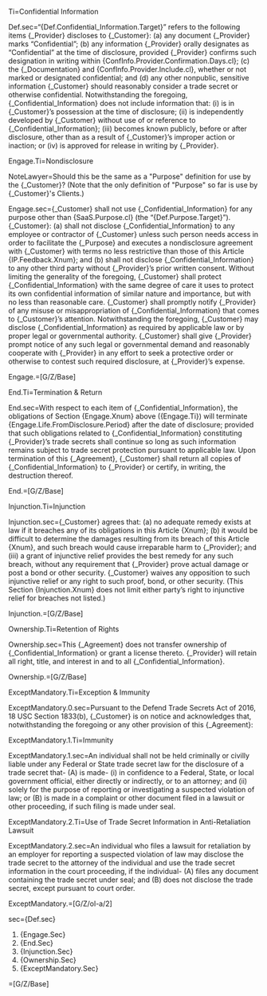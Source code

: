 Ti=Confidential Information

Def.sec=“{Def.Confidential_Information.Target}” refers to the following items {_Provider} discloses to {_Customer}: (a) any document {_Provider} marks “Confidential”; (b) any information {_Provider} orally designates as “Confidential” at the time of disclosure, provided {_Provider} confirms such designation in writing within {ConfInfo.Provider.Confirmation.Days.cl}; (c) the {_Documentation} and {ConfInfo.Provider.Include.cl}, whether or not marked or designated confidential; and (d) any other nonpublic, sensitive information {_Customer} should reasonably consider a trade secret or otherwise confidential. Notwithstanding the foregoing, {_Confidential_Information} does not include information that: (i) is in {_Customer}’s possession at the time of disclosure; (ii) is independently developed by {_Customer} without use of or reference to {_Confidential_Information}; (iii) becomes known publicly, before or after disclosure, other than as a result of {_Customer}’s improper action or inaction; or (iv) is approved for release in writing by {_Provider}.

Engage.Ti=Nondisclosure

NoteLawyer=Should this be the same as a "Purpose" definition for use by the {_Customer}?  (Note that the only definition of "Purpose" so far is use by {_Customer}'s Clients.) 

Engage.sec={_Customer} shall not use {_Confidential_Information} for any purpose other than {SaaS.Purpose.cl} (the “{Def.Purpose.Target}”). {_Customer}: (a) shall not disclose {_Confidential_Information} to any employee or contractor of {_Customer} unless such person needs access in order to facilitate the {_Purpose} and executes a nondisclosure agreement with {_Customer} with terms no less restrictive than those of this Article {IP.Feedback.Xnum}; and (b) shall not disclose {_Confidential_Information} to any other third party without {_Provider}’s prior written consent. Without limiting the generality of the foregoing, {_Customer} shall protect {_Confidential_Information} with the same degree of care it uses to protect its own confidential information of similar nature and importance, but with no less than reasonable care. {_Customer} shall promptly notify {_Provider} of any misuse or misappropriation of {_Confidential_Information} that comes to {_Customer}’s attention. Notwithstanding the foregoing, {_Customer} may disclose {_Confidential_Information} as required by applicable law or by proper legal or governmental authority. {_Customer} shall give {_Provider} prompt notice of any such legal or governmental demand and reasonably cooperate with {_Provider} in any effort to seek a protective order or otherwise to contest such required disclosure, at {_Provider}’s expense.

Engage.=[G/Z/Base]

End.Ti=Termination & Return

End.sec=With respect to each item of {_Confidential_Information}, the obligations of Section {Engage.Xnum} above ({Engage.Ti}) will terminate {Engage.Life.FromDisclosure.Period} after the date of disclosure; provided that such obligations related to {_Confidential_Information} constituting {_Provider}’s trade secrets shall continue so long as such information remains subject to trade secret protection pursuant to applicable law. Upon termination of this {_Agreement}, {_Customer} shall return all copies of {_Confidential_Information} to {_Provider} or certify, in writing, the destruction thereof.

End.=[G/Z/Base]

Injunction.Ti=Injunction

Injunction.sec={_Customer} agrees that: (a) no adequate remedy exists at law if it breaches any of its obligations in this Article {Xnum}; (b) it would be difficult to determine the damages resulting from its breach of this Article {Xnum}, and such breach would cause irreparable harm to {_Provider}; and (iii) a grant of injunctive relief provides the best remedy for any such breach, without any requirement that {_Provider} prove actual damage or post a bond or other security. {_Customer} waives any opposition to such injunctive relief or any right to such proof, bond, or other security. (This Section {Injunction.Xnum} does not limit either party’s right to injunctive relief for breaches not listed.)

Injunction.=[G/Z/Base]

Ownership.Ti=Retention of Rights

Ownership.sec=This {_Agreement} does not transfer ownership of {_Confidential_Information} or grant a license thereto. {_Provider} will retain all right, title, and interest in and to all {_Confidential_Information}.

Ownership.=[G/Z/Base]

ExceptMandatory.Ti=Exception & Immunity

ExceptMandatory.0.sec=Pursuant to the Defend Trade Secrets Act of 2016, 18 USC Section 1833(b), {_Customer} is on notice and acknowledges that, notwithstanding the foregoing or any other provision of this {_Agreement}:

ExceptMandatory.1.Ti=Immunity

ExceptMandatory.1.sec=An individual shall not be held criminally or civilly liable under any Federal or State trade secret law for the disclosure of a trade secret that- (A) is made- (i) in confidence to a Federal, State, or local government official, either directly or indirectly, or to an attorney; and (ii) solely for the purpose of reporting or investigating a suspected violation of law; or (B) is made in a complaint or other document filed in a lawsuit or other proceeding, if such filing is made under seal.

ExceptMandatory.2.Ti=Use of Trade Secret Information in Anti-Retaliation Lawsuit

ExceptMandatory.2.sec=An individual who files a lawsuit for retaliation by an employer for reporting a suspected violation of law may disclose the trade secret to the attorney of the individual and use the trade secret information in the court proceeding, if the individual- (A) files any document containing the trade secret under seal; and (B) does not disclose the trade secret, except pursuant to court order.

ExceptMandatory.=[G/Z/ol-a/2]

sec={Def.sec}<ol><li>{Engage.Sec}</li><li>{End.Sec}</li><li>{Injunction.Sec}</li><li>{Ownership.Sec}</li><li>{ExceptMandatory.Sec}</li></ol>

=[G/Z/Base]
